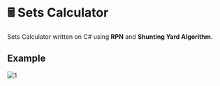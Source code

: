 # 🖩 Sets Calculator
Sets Calculator written on C# using **RPN** and **Shunting Yard Algorithm.**

## Example

![1](https://user-images.githubusercontent.com/81447820/144666685-2a11b391-34f1-46c5-a060-9434043b6668.png)

